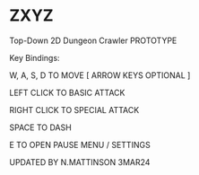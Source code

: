 # ZXYZ
Top-Down 2D Dungeon Crawler PROTOTYPE

Key Bindings:

W, A, S, D TO MOVE [ ARROW KEYS OPTIONAL ]

LEFT CLICK TO BASIC ATTACK

RIGHT CLICK TO SPECIAL ATTACK

SPACE TO DASH

E TO OPEN PAUSE MENU / SETTINGS

UPDATED BY N.MATTINSON 3MAR24
